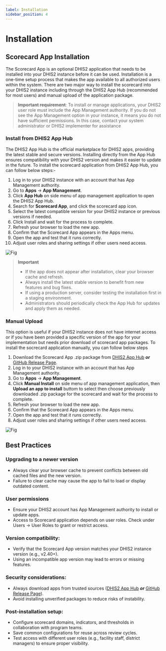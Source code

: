 ```yaml
---
label: Installation
sidebar_position: 4
---
```


# Installation
## Scorecard App Installation 
The Scorecard App is an optional DHIS2 application that needs to be installed into your DHIS2 instance before it can be used. Installation is a one-time setup process that makes the app available to all authorized users within the system. There are two major way to install the scorecard into your DHIS2 instance including through the DHIS2 App Hub (recommended for most users) and manual upload of the application package.
>  **Important requirement**: To install or manage applications, your DHIS2 user role must include the App Management authority. If you do not see the App Management option in your instance, it means you do not have sufficient permissions. In this case, contact your system administrator or DHIS2 implementer for assistance

### Install from DHIS2 App Hub
The DHIS2 App Hub is the official marketplace for DHIS2 apps, providing the latest stable and secure versions. Installing directly from the App Hub ensures compatibility with your DHIS2 version and makes it easier to update in the future. To install the scorecard application from DHIS2 App Hub, you can follow below steps:-
1. Log in to your DHIS2 instance with an account that has App Management authority.
2. Go to **Apps** → **App Management**.
3. Click **App Hub** on side menu of app management application to open the DHIS2 App Hub.
4. Search for **Scorecard App**, and click the scorecard app icon.
5. Select the latest compatible version for your DHIS2 instance or previous versions if needed.
6. Click Install and wait for the process to complete.
7. Refresh your browser to load the new app.
8. Confirm that the Scorecard App appears in the Apps menu.
9. Open the app and test that it runs correctly.
10. Adjust user roles and sharing settings if other users need access.


![Fig](/img/scorecard/scorecard-sample-img.png)

>**Important**
> - If the app does not appear after installation, clear your browser cache and refresh.
> - Always install the latest stable version to benefit from new features and bug fixes.
> - If using a production server, consider testing the installation first in a staging environment.
> - Administrators should periodically check the App Hub for updates and apply them as needed.

### Manual Upload
This option is useful if your DHIS2 instance does not have internet access or if you have been provided a specific version of the app for your implementation but needs prior download of scorecard app packages. To install the socrecard application manually, you can follow below steps
1. Download the Scorecard App .zip package from [DHIS2 App Hub](https://apps.dhis2.org/) ***or*** [GitHub Release Page](https://github.com/hisptz/scorecard-app/releases).
2. Log in to your DHIS2 instance with an account that has App Management authority.
3. Go to **Apps** → **App Management**.
4. Click **Manual Install** on side menu of app management application, then **Upload an app to install** buttom to select then choose previously downloaded .zip package for the scorecard and wait for the process to complete.
5.  Refresh your browser to load the new app.
6. Confirm that the Scorecard App appears in the Apps menu.
7. Open the app and test that it runs correctly.
8. Adjust user roles and sharing settings if other users need access.



![Fig](/img/scorecard/scorecard-sample-img.png)

## Best Practices
### Upgrading to a newer version
- Always clear your browser cache to prevent conflicts between old cached files and the new version.
- Failure to clear cache may cause the app to fail to load or display outdated content.
### User permissions
- Ensure your DHIS2 account has App Management authority to install or update apps.
- Access to Scorecard application depends on user roles. Check under Users -> User Roles to grant or restrict access.
### Version compatibility:
- Verify that the Scorecard App version matches your DHIS2 instance version (e.g., v2.40+).
- Using an incompatible app version may lead to errors or missing features.
### Security considerations:
- Always download apps from trusted sources ([DHIS2 App Hub](https://apps.dhis2.org/) ***or*** [GitHub Release Page](https://github.com/hisptz/scorecard-app/releases)).
- Avoid installing unverified packages to reduce risks of instability.
### Post-installation setup:
- Configure scorecard domains, indicators, and thresholds in collaboration with program teams.
- Save common configurations for reuse across review cycles.
- Test access with different user roles (e.g., facility staff, district managers) to ensure proper visibility.
